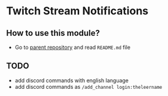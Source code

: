# Twitch Stream Notifications

## How to use this module?
- Go to [parent repository](https://github.com/TheLeerName/db-module-core) and read `README.md` file

## TODO
- add discord commands with english language
- add discord commands as `/add_channel login:theleername`